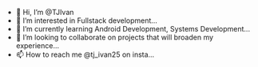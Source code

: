 - 👋 Hi, I’m @TJIvan
- 👀 I’m interested in Fullstack development...
- 🌱 I’m currently learning Android Development, Systems Development...
- 💞️ I’m looking to collaborate on projects that will broaden my experience...
- 📫 How to reach me @tj_ivan25 on insta...

<!---
TJIvan/TJIvan is a ✨ special ✨ repository because its `README.md` (this file) appears on your GitHub profile.
You can click the Preview link to take a look at your changes.
--->
